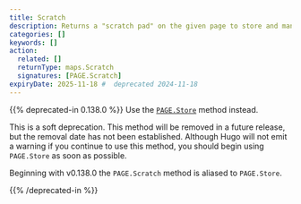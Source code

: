 ```yaml
---
title: Scratch
description: Returns a "scratch pad" on the given page to store and manipulate data.
categories: []
keywords: []
action:
  related: []
  returnType: maps.Scratch
  signatures: [PAGE.Scratch]
expiryDate: 2025-11-18 #  deprecated 2024-11-18
---
```


{{% deprecated-in 0.138.0 %}}
Use the [`PAGE.Store`] method instead.

This is a soft deprecation. This method will be removed in a future release, but the removal date has not been established. Although Hugo will not emit a warning if you continue to use this method, you should begin using `PAGE.Store` as soon as possible.

Beginning with v0.138.0 the `PAGE.Scratch` method is aliased to `PAGE.Store`.

[`PAGE.Store`]: /methods/page/store/
{{% /deprecated-in %}}
